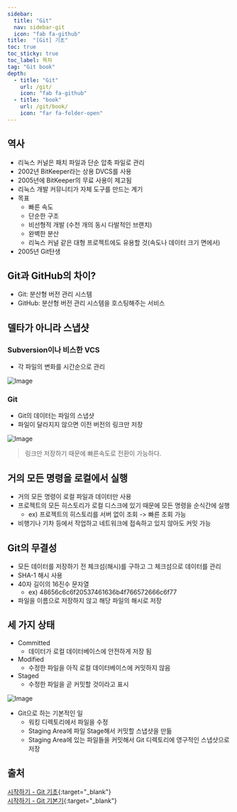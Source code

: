 ```yaml
---
sidebar:
  title: "Git"
  nav: sidebar-git
  icon: "fab fa-github"
title:  "[Git] 기초"
toc: true
toc_sticky: true
toc_label: 목차
tag: "Git book"
depth: 
  - title: "Git"
    url: /git/
    icon: "fab fa-github"
  - title: "book"
    url: /git/book/
    icon: "far fa-folder-open"
---
```

## 역사
* 리눅스 커널은 패치 파일과 단순 압축 파일로 관리
* 2002년 BitKeeper라는 상용 DVCS를 사용
* 2005년에 BitKeeper의 무료 사용이 제고됨
* 리눅스 개발 커뮤니티가 자체 도구를 만드는 계기
* 목표
  * 빠른 속도
  * 단순한 구조
  * 비선형적 개발 (수천 개의 동시 다발적인 브랜치)
  * 완벽한 분산
  * 리눅스 커널 같은 대형 프로젝트에도 유용할 것(속도나 데이터 크기 면에서)
* 2005년 Git탄생

## Git과 GitHub의 차이?
* Git: 분산형 버전 관리 시스템
* GitHub: 분산형 버전 관리 시스템을 호스팅해주는 서비스

## 델타가 아니라 스냅샷
### Subversion이나 비스한 VCS
* 각 파일의 변화를 시간순으로 관리

![Image](https://git-scm.com/book/en/v2/images/deltas.png)  

### Git
* Git의 데이터는 파일의 스냅샷
* 파일이 달라지지 않으면 이전 버전의 링크만 저장

![Image](https://git-scm.com/book/en/v2/images/snapshots.png)  

> 링크만 저장하기 때문에 빠른속도로 전환이 가능하다.

## 거의 모든 명령을 로컬에서 실행
* 거의 모든 명령이 로컬 파일과 데이터만 사용
* 프로젝트의 모든 히스토리가 로컬 디스크에 있기 때문에 모든 명령을 순식간에 실행
  * ex) 프로젝트의 히스토리를 서버 없이 조회 -> 빠른 조회 가능
* 비행기나 기차 등에서 작업하고 네트워크에 접속하고 있지 않아도 커밋 가능

## Git의 무결성
* 모든 데이터를 저장하기 전 체크섬(해시)를 구하고 그 체크섬으로 데이터를 관리
* SHA-1 해시 사용
* 40자 길이의 16진수 문자열
  * ex) 48656c6c6f20537461636b4f766572666c6f77
* 파일을 이름으로 저장하지 않고 해당 파일의 해시로 저장

## 세 가지 상태
* Committed
  * 데이터가 로컬 데이터베이스에 안전하게 저장 됨
* Modified
  * 수정한 파일을 아직 로컬 데이터베이스에 커밋하지 않음
* Staged
  * 수정한 파일을 곧 커밋할 것이라고 표시

![Image](https://git-scm.com/book/en/v2/images/areas.png)  

* Git으로 하는 기본적인 일
  * 워킹 디렉토리에서 파일을 수정
  * Staging Area에 파일 Stage해서 커밋할 스냅샷을 만듦
  * Staging Area에 있는 파일들을 커밋해서 Git 디렉토리에 영구적인 스냅샷으로 저장

## 출처
[<i class="fas fa-link"></i> 시작하기 - Git 기초](https://git-scm.com/book/ko/v2/%EC%8B%9C%EC%9E%91%ED%95%98%EA%B8%B0-Git-%EA%B8%B0%EC%B4%88){:target="_blank"}  
[<i class="fas fa-link"></i> 시작하기 - Git 기본기](https://jhouse0317.tistory.com/entry/13-%EC%8B%9C%EC%9E%91%ED%95%98%EA%B8%B0-Git-%EA%B8%B0%EB%B3%B8%EA%B8%B0){:target="_blank"}

